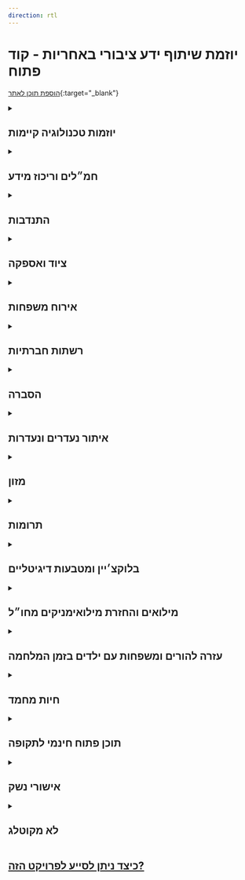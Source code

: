 ```yaml
---
direction: rtl
---
```

# **יוזמת שיתוף ידע ציבורי באחריות - קוד פתוח**

[הוספת תוכן לאתר](<https://docs.google.com/forms/d/e/1FAIpQLSeZsW9WkleVF7-9Wtx6JKWTw9cInqJEpMocR54tZkwjAXPxRg/viewform>){:target="_blank"}

<details class="links-section">
<summary class="links-section-title" markdown="1">

## יוזמות טכנולוגיה קיימות

</summary>
<div class="links-section-content" markdown="1">
{% include_relative docs/_links/initiatives.md %}
</div>
</details>

<details class="links-section">
<summary class="links-section-title" markdown="1">

## חמ״לים וריכוז מידע

</summary>
<div class="links-section-content" markdown="1">
{% include_relative docs/_links/khamalim.md %}
</div>
</details>

<details class="links-section">
<summary class="links-section-title" markdown="1">

## התנדבות

</summary>
<div class="links-section-content" markdown="1">
{% include_relative docs/_links/volunteers.md %}
</div>
</details>

<details class="links-section">
<summary class="links-section-title" markdown="1">

## ציוד ואספקה

</summary>
<div class="links-section-content" markdown="1">
{% include_relative docs/_links/equipment.md %}
</div>
</details>

<details class="links-section">
<summary class="links-section-title" markdown="1">

## אירוח משפחות

</summary>
<div class="links-section-content" markdown="1">
{% include_relative docs/_links/host-family.md %}
</div>
</details>

<details class="links-section">
<summary class="links-section-title" markdown="1">

## רשתות חברתיות

</summary>
<div class="links-section-content" markdown="1">
{% include_relative docs/_links/social-networks.md %}
</div>
</details>

<details class="links-section">
<summary class="links-section-title" markdown="1">

## הסברה

</summary>
<div class="links-section-content" markdown="1">
{% include_relative docs/_links/hasbara.md %}
</div>
</details>

<details class="links-section">
<summary class="links-section-title" markdown="1">

## איתור נעדרים ונעדרות

</summary>
<div class="links-section-content" markdown="1">
{% include_relative docs/_links/needarim.md %}
</div>
</details>

<details class="links-section">
<summary class="links-section-title" markdown="1">

## מזון

</summary>
<div class="links-section-content" markdown="1">
{% include_relative docs/_links/food.md %}
</div>
</details>

<details class="links-section">
<summary class="links-section-title" markdown="1">

## תרומות

</summary>
<div class="links-section-content" markdown="1">
{% include_relative docs/_links/donations.md %}
</div>
</details>

<details class="links-section">
<summary class="links-section-title" markdown="1">

## בלוקצ׳יין ומטבעות דיגיטליים

</summary>
<div class="links-section-content" markdown="1">
{% include_relative docs/_links/blockchain.md %}
</div>
</details>

<details class="links-section">
<summary class="links-section-title" markdown="1">

## מילואים והחזרת מילואימניקים מחו״ל

</summary>
<div class="links-section-content" markdown="1">
{% include_relative docs/_links/miluimnikim-hul.md %}
</div>
</details>

<details class="links-section">
<summary class="links-section-title" markdown="1">

## עזרה להורים ומשפחות עם ילדים בזמן המלחמה

</summary>
<div class="links-section-content" markdown="1">
{% include_relative docs/_links/parenting.md %}
</div>
</details>

<details class="links-section">
<summary class="links-section-title" markdown="1">

## חיות מחמד

</summary>
<div class="links-section-content" markdown="1">
{% include_relative docs/_links/pets.md %}
</div>
</details>

<details class="links-section">
<summary class="links-section-title" markdown="1">

## תוכן פתוח חינמי לתקופה

</summary>
<div class="links-section-content" markdown="1">
{% include_relative docs/_links/free-content.md %}
</div>
</details>

<details class="links-section">
<summary class="links-section-title" markdown="1">

## אישורי נשק

</summary>
<div class="links-section-content" markdown="1">
{% include_relative docs/_links/neshek.md %}
</div>
</details>

<details class="links-section">
<summary class="links-section-title" markdown="1">

## לא מקוטלג

</summary>
<div class="links-section-content" markdown="1">
{% include_relative docs/_links/uncategorized.md %}
</div>
</details>

## [כיצד ניתן לסייע לפרויקט הזה?](./docs/contribute)
